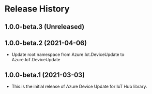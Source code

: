 # Release History

## 1.0.0-beta.3 (Unreleased)


## 1.0.0-beta.2 (2021-04-06)
* Update root namespace from Azure.Iot.DeviceUpdate to Azure.IoT.DeviceUpdate

## 1.0.0-beta.1 (2021-03-03)
* This is the initial release of Azure Device Update for IoT Hub library. 

